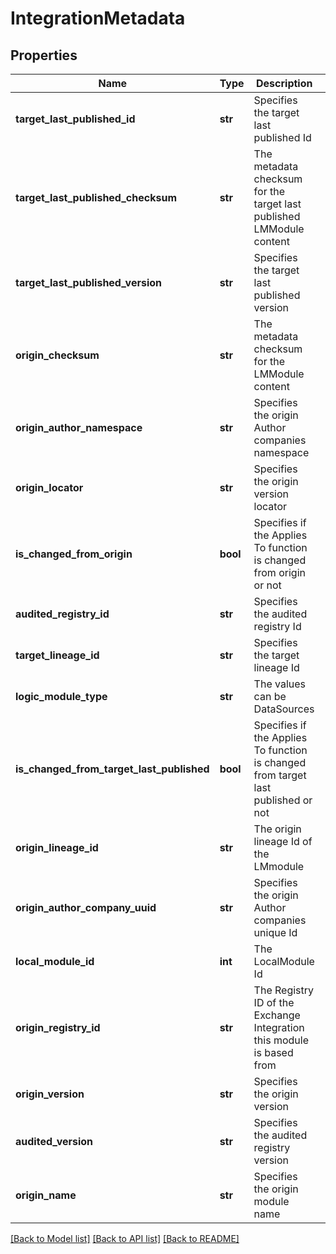 # IntegrationMetadata

## Properties
Name | Type | Description | Notes
------------ | ------------- | ------------- | -------------
**target_last_published_id** | **str** | Specifies the target last published Id | [optional] 
**target_last_published_checksum** | **str** | The metadata checksum for the target last published LMModule content | [optional] 
**target_last_published_version** | **str** | Specifies the target last published version | [optional] 
**origin_checksum** | **str** | The metadata checksum for the LMModule content | [optional] 
**origin_author_namespace** | **str** | Specifies the origin Author companies namespace | [optional] 
**origin_locator** | **str** | Specifies the origin version locator | [optional] 
**is_changed_from_origin** | **bool** | Specifies if the Applies To function is changed from origin or not | [optional] 
**audited_registry_id** | **str** | Specifies the audited registry Id | [optional] 
**target_lineage_id** | **str** | Specifies the target lineage Id | [optional] 
**logic_module_type** | **str** | The values can be DataSources | EventSources | PropertySources | ConfigSources | LogSources | TopologySources | Jobmonitors | AppliesTo Functions | SNMP SysOID Maps The type of LogicModule | [optional] 
**is_changed_from_target_last_published** | **bool** | Specifies if the Applies To function is changed from target last published or not | [optional] 
**origin_lineage_id** | **str** | The origin lineage Id of the LMmodule | [optional] 
**origin_author_company_uuid** | **str** | Specifies the origin Author companies unique Id | [optional] 
**local_module_id** | **int** | The LocalModule Id | [optional] 
**origin_registry_id** | **str** | The Registry ID of the Exchange Integration this module is based from | [optional] 
**origin_version** | **str** | Specifies the origin version | [optional] 
**audited_version** | **str** | Specifies the audited registry version | [optional] 
**origin_name** | **str** | Specifies the origin module name | [optional] 

[[Back to Model list]](../README.md#documentation-for-models) [[Back to API list]](../README.md#documentation-for-api-endpoints) [[Back to README]](../README.md)


